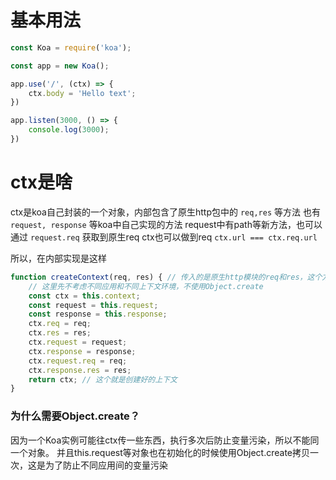 # 基本用法

```js
const Koa = require('koa');

const app = new Koa();

app.use('/', (ctx) => {
    ctx.body = 'Hello text';
})

app.listen(3000, () => {
    console.log(3000);
})
```


# ctx是啥
ctx是koa自己封装的一个对象，内部包含了原生http包中的 `req,res` 等方法
也有 `request, response` 等koa中自己实现的方法
request中有path等新方法，也可以通过 `request.req` 获取到原生req
ctx也可以做到req `ctx.url === ctx.req.url`

所以，在内部实现是这样
```js
function createContext(req, res) { // 传入的是原生http模块的req和res，这个方法用来创建上下文
    // 这里先不考虑不同应用和不同上下文环境，不使用Object.create
    const ctx = this.context;
    const request = this.request;
    const response = this.response;
    ctx.req = req;
    ctx.res = res;
    ctx.request = request;
    ctx.response = response;
    ctx.request.req = req;
    ctx.response.res = res;
    return ctx; // 这个就是创建好的上下文
}
```

### 为什么需要Object.create？
因为一个Koa实例可能往ctx传一些东西，执行多次后防止变量污染，所以不能同一个对象。
并且this.request等对象也在初始化的时候使用Object.create拷贝一次，这是为了防止不同应用间的变量污染
